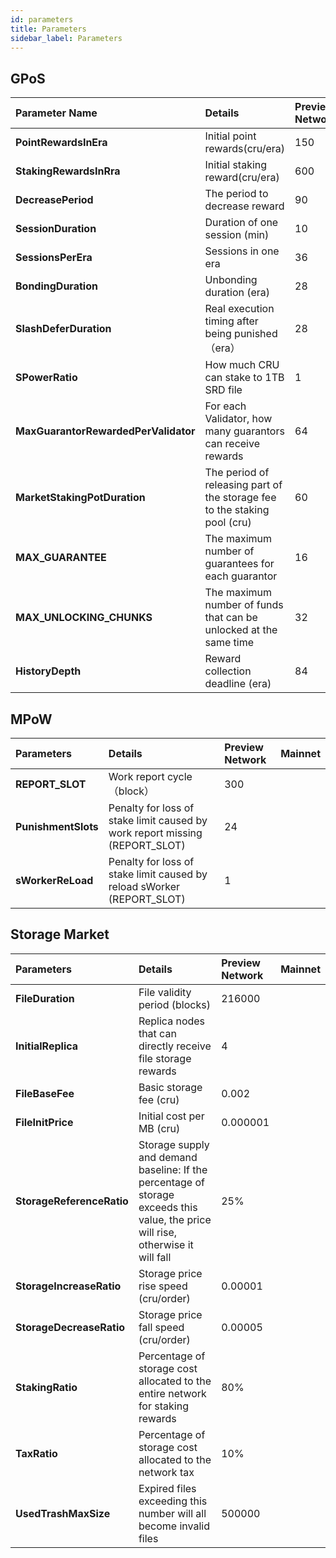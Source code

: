 ```yaml
---
id: parameters
title: Parameters
sidebar_label: Parameters
---
```


## GPoS

| **Parameter Name**                   | **Details**                                                  | **Preview Network** | **Mainnet** |
| :----------------------------------- | :----------------------------------------------------------- | :------------------ | :---------- |
| **PointRewardsInEra**            | Initial point rewards(cru/era)                                | 150                 |             |
| **StakingRewardsInRra**              | Initial staking reward(cru/era)                              | 600                 |             |
| **DecreasePeriod**                      | The period to decrease reward                                   | 90                  | 365.25      |
| **SessionDuration**                  | Duration of one session (min)                                | 10                  |             |
| **SessionsPerEra**                   | Sessions in one era                                          | 36                  | 36          |
| **BondingDuration**                  | Unbonding duration (era)                                     | 28                  | 28          |
| **SlashDeferDuration**               | Real execution timing after being punished（era）            | 28                  | 28          |
| **SPowerRatio**                      | How much CRU can stake to 1TB SRD file                       | 1                   |             |
| **MaxGuarantorRewardedPerValidator** | For each Validator, how many guarantors can receive rewards  | 64                  | 128         |
| **MarketStakingPotDuration**         | The period of releasing part of the storage fee to the staking pool (cru) | 60                  | 60          |
| **MAX_GUARANTEE**                    | The maximum number of guarantees for each guarantor          | 16                  | 16          |
| **MAX_UNLOCKING_CHUNKS**             | The maximum number of funds that can be unlocked at the same time | 32                  | 32          |
| **HistoryDepth**                     | Reward collection deadline (era)                             | 84                  | 84          |

## MPoW

| **Parameters**      | **Details**                                                  | **Preview Network** | **Mainnet** |
| :------------------ | :----------------------------------------------------------- | :------------------ | :---------- |
| **REPORT_SLOT**     | Work report cycle（block）                                   | 300                 | <br>        |
| **PunishmentSlots** | Penalty for loss of stake limit caused by work report missing (REPORT_SLOT) | 24                  | <br>        |
| **sWorkerReLoad**   | Penalty for loss of stake limit caused by reload sWorker (REPORT_SLOT) | 1                   | <br>        |

## Storage Market

| **Parameters**            | **Details**                                                  | **Preview Network** | **Mainnet** |
| :------------------------ | :----------------------------------------------------------- | :------------------ | :---------- |
| **FileDuration**          | File validity period  (blocks)                               | 216000              | <br>        |
| **InitialReplica**        | Replica nodes that can directly receive file storage rewards | 4                   | <br>        |
| **FileBaseFee**           | Basic storage fee (cru)                                      | 0.002              | <br>        |
| **FileInitPrice**         | Initial cost per MB (cru)                                    | 0.000001              | <br>        |
| **StorageReferenceRatio** | Storage supply and demand baseline: If the percentage of storage exceeds this value, the price will rise, otherwise it will fall | 25%                 | <br>        |
| **StorageIncreaseRatio**  | Storage price rise speed (cru/order)                         | 0.00001             | <br>        |
| **StorageDecreaseRatio**  | Storage price fall speed (cru/order)                         | 0.00005             | <br>        |
| **StakingRatio**          | Percentage of storage cost allocated to the entire network for staking rewards | 80%                 | <br>        |
| **TaxRatio**              | Percentage of storage cost allocated to the network tax      | 10%                 | <br>        |
| **UsedTrashMaxSize**      | Expired files exceeding this number will all become invalid files | 500000              | <br>        |



